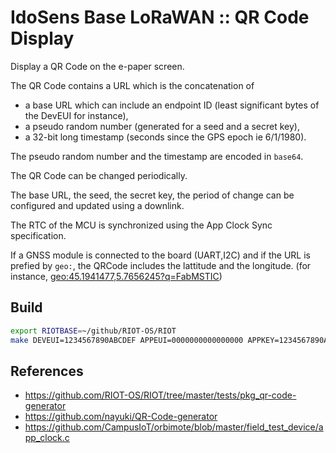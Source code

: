 # IdoSens Base LoRaWAN :: QR Code Display

Display a QR Code on the e-paper screen.

The QR Code contains a URL which is the concatenation of 
* a base URL which can include an endpoint ID (least significant bytes of the DevEUI for instance),
* a pseudo random number (generated for a seed and a secret key),
* a 32-bit long timestamp (seconds since the GPS epoch ie 6/1/1980).

The pseudo random number and the timestamp are encoded in `base64`.

The QR Code can be changed periodically.

The base URL, the seed, the secret key, the period of change can be configured and updated using a downlink.

The RTC of the MCU is synchronized using the App Clock Sync specification.

If a GNSS module is connected to the board (UART,I2C) and if the URL is prefied by `geo:`, the QRCode includes the lattitude and the longitude. 
(for instance, [geo:45.1941477,5.7656245?q=FabMSTIC](geo:45.1941477,5.7656245?q=FabMSTIC))

## Build

```bash
export RIOTBASE=~/github/RIOT-OS/RIOT
make DEVEUI=1234567890ABCDEF APPEUI=0000000000000000 APPKEY=1234567890ABCDEF1234567890ABCDEF
```


## References
* https://github.com/RIOT-OS/RIOT/tree/master/tests/pkg_qr-code-generator
* https://github.com/nayuki/QR-Code-generator
* https://github.com/CampusIoT/orbimote/blob/master/field_test_device/app_clock.c

